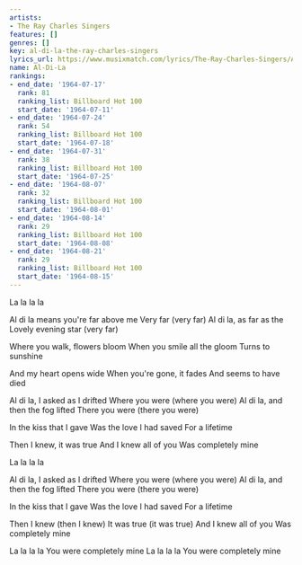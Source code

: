 ```yaml
---
artists:
- The Ray Charles Singers
features: []
genres: []
key: al-di-la-the-ray-charles-singers
lyrics_url: https://www.musixmatch.com/lyrics/The-Ray-Charles-Singers/Al-Di-La
name: Al-Di-La
rankings:
- end_date: '1964-07-17'
  rank: 81
  ranking_list: Billboard Hot 100
  start_date: '1964-07-11'
- end_date: '1964-07-24'
  rank: 54
  ranking_list: Billboard Hot 100
  start_date: '1964-07-18'
- end_date: '1964-07-31'
  rank: 38
  ranking_list: Billboard Hot 100
  start_date: '1964-07-25'
- end_date: '1964-08-07'
  rank: 32
  ranking_list: Billboard Hot 100
  start_date: '1964-08-01'
- end_date: '1964-08-14'
  rank: 29
  ranking_list: Billboard Hot 100
  start_date: '1964-08-08'
- end_date: '1964-08-21'
  rank: 29
  ranking_list: Billboard Hot 100
  start_date: '1964-08-15'
---
```

La la la la

Al di la means you're far above me
Very far (very far)
Al di la, as far as the
Lovely evening star (very far)

Where you walk, flowers bloom
When you smile all the gloom
Turns to sunshine

And my heart opens wide
When you're gone, it fades
And seems to have died

Al di la, I asked as I drifted
Where you were (where you were)
Al di la, and then the fog lifted
There you were (there you were)

In the kiss that I gave
Was the love I had saved
For a lifetime

Then I knew, it was true
And I knew all of you
Was completely mine

La la la la

Al di la, I asked as I drifted
Where you were (where you were)
Al di la, and then the fog lifted
There you were (there you were)

In the kiss that I gave
Was the love I had saved
For a lifetime

Then I knew (then I knew)
It was true (it was true)
And I knew all of you
Was completely mine

La la la la
You were completely mine
La la la la
You were completely mine
